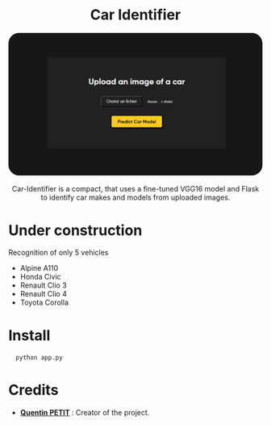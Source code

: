 <h1 align="center">Car Identifier</h1>
<p align="center">
	<img src="webapp/static/thumbnail.png" width="700">
</p>
<p align="center">Car-Identifier is a compact, that uses a fine-tuned VGG16 model and Flask to identify car makes and models from uploaded images.</p>

# Under construction
Recognition of only 5 vehicles
- Alpine A110
- Honda Civic
- Renault Clio 3
- Renault Clio 4
- Toyota Corolla

# Install
```bash
  python app.py
```

# Credits

* [**Quentin PETIT**](https://github.com/quentinptt) : Creator of the project.

